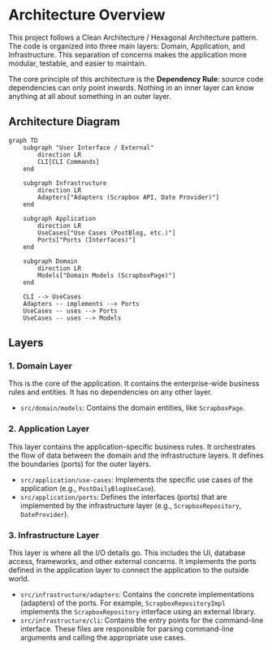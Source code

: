 # Architecture Overview

This project follows a Clean Architecture / Hexagonal Architecture pattern. The
code is organized into three main layers: Domain, Application, and
Infrastructure. This separation of concerns makes the application more modular,
testable, and easier to maintain.

The core principle of this architecture is the **Dependency Rule**: source code
dependencies can only point inwards. Nothing in an inner layer can know anything
at all about something in an outer layer.

## Architecture Diagram

```mermaid
graph TD
    subgraph "User Interface / External"
        direction LR
        CLI[CLI Commands]
    end

    subgraph Infrastructure
        direction LR
        Adapters["Adapters (Scrapbox API, Date Provider)"]
    end

    subgraph Application
        direction LR
        UseCases["Use Cases (PostBlog, etc.)"]
        Ports["Ports (Interfaces)"]
    end

    subgraph Domain
        direction LR
        Models["Domain Models (ScrapboxPage)"]
    end

    CLI --> UseCases
    Adapters -- implements --> Ports
    UseCases -- uses --> Ports
    UseCases -- uses --> Models
```

## Layers

### 1. Domain Layer

This is the core of the application. It contains the enterprise-wide business
rules and entities. It has no dependencies on any other layer.

- `src/domain/models`: Contains the domain entities, like `ScrapboxPage`.

### 2. Application Layer

This layer contains the application-specific business rules. It orchestrates the
flow of data between the domain and the infrastructure layers. It defines the
boundaries (ports) for the outer layers.

- `src/application/use-cases`: Implements the specific use cases of the
  application (e.g., `PostDailyBlogUseCase`).
- `src/application/ports`: Defines the interfaces (ports) that are implemented
  by the infrastructure layer (e.g., `ScrapboxRepository`, `DateProvider`).

### 3. Infrastructure Layer

This layer is where all the I/O details go. This includes the UI, database
access, frameworks, and other external concerns. It implements the ports defined
in the application layer to connect the application to the outside world.

- `src/infrastructure/adapters`: Contains the concrete implementations
  (adapters) of the ports. For example, `ScrapboxRepositoryImpl` implements the
  `ScrapboxRepository` interface using an external library.
- `src/infrastructure/cli`: Contains the entry points for the command-line
  interface. These files are responsible for parsing command-line arguments and
  calling the appropriate use cases.
